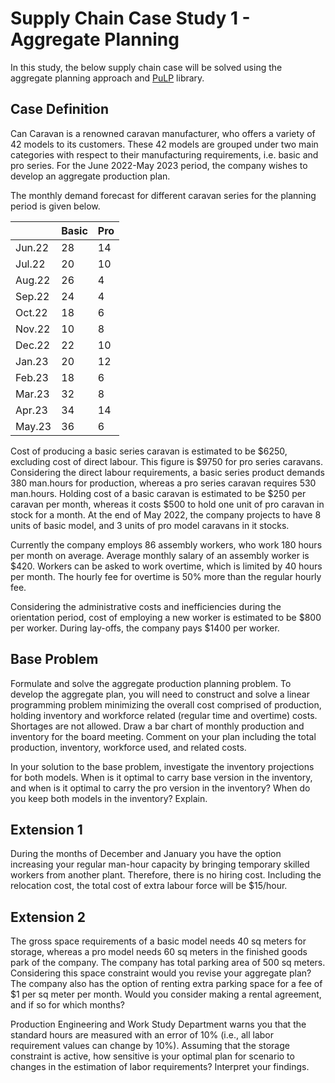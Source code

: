 # Supply Chain Case Study 1 - Aggregate Planning

In this study, the below supply chain case will be solved using the aggregate planning approach and [PuLP](https://github.com/coin-or/pulp) library.

## Case Definition

Can Caravan is a renowned caravan manufacturer, who offers a variety of 42 models to its
customers. These 42 models are grouped under two main categories with respect to their
manufacturing requirements, i.e. basic and pro series. For the June 2022-May 2023 period,
the company wishes to develop an aggregate production plan.

The monthly demand forecast for different caravan series for the planning period is given
below.

<table>
<thead>
  <tr>
    <th></th>
    <th>Basic</th>
    <th>Pro</th>
  </tr>
</thead>
<tbody>
  <tr>
    <td>Jun.22</td>
    <td>28</td>
    <td>14</td>
  </tr>
  <tr>
    <td>Jul.22</td>
    <td>20</td>
    <td>10</td>
  </tr>
  <tr>
    <td>Aug.22</td>
    <td>26</td>
    <td>4</td>
  </tr>
  <tr>
    <td>Sep.22</td>
    <td>24</td>
    <td>4</td>
  </tr>
  <tr>
    <td>Oct.22</td>
    <td>18</td>
    <td>6</td>
  </tr>
  <tr>
    <td>Nov.22</td>
    <td>10</td>
    <td>8</td>
  </tr>
  <tr>
    <td>Dec.22</td>
    <td>22</td>
    <td>10</td>
  </tr>
  <tr>
    <td>Jan.23</td>
    <td>20</td>
    <td>12</td>
  </tr>
  <tr>
    <td>Feb.23</td>
    <td>18</td>
    <td>6</td>
  </tr>
  <tr>
    <td>Mar.23</td>
    <td>32</td>
    <td>8</td>
  </tr>
  <tr>
    <td>Apr.23</td>
    <td>34</td>
    <td>14</td>
  </tr>
  <tr>
    <td>May.23</td>
    <td>36</td>
    <td>6</td>
  </tr>
</tbody>
</table>

Cost of producing a basic series caravan is estimated to be $6250, excluding cost of direct
labour. This figure is $9750 for pro series caravans. Considering the direct labour
requirements, a basic series product demands 380 man.hours for production, whereas a pro
series caravan requires 530 man.hours. Holding cost of a basic caravan is estimated to be $250
per caravan per month, whereas it costs $500 to hold one unit of pro caravan in stock for a
month. At the end of May 2022, the company projects to have 8 units of basic model, and 3
units of pro model caravans in it stocks.

Currently the company employs 86 assembly workers, who work 180 hours per month on
average. Average monthly salary of an assembly worker is $420. Workers can be asked to work
overtime, which is limited by 40 hours per month. The hourly fee for overtime is 50% more
than the regular hourly fee.

Considering the administrative costs and inefficiencies during the orientation period, cost of
employing a new worker is estimated to be $800 per worker. During lay-offs, the company
pays $1400 per worker.

## Base Problem 

Formulate and solve the aggregate production planning problem. To
develop the aggregate plan, you will need to construct and solve a linear programming
problem minimizing the overall cost comprised of production, holding inventory and
workforce related (regular time and overtime) costs. Shortages are not allowed.
Draw a bar chart of monthly production and inventory for the board meeting.
Comment on your plan including the total production, inventory, workforce used, and
related costs.

In your solution to the base problem, investigate the inventory projections for both
models. When is it optimal to carry base version in the inventory, and when is it
optimal to carry the pro version in the inventory? When do you keep both models in
the inventory? Explain.

## Extension 1

During the months of December and January you have the option increasing your
regular man-hour capacity by bringing temporary skilled workers from another plant.
Therefore, there is no hiring cost. Including the relocation cost, the total cost of extra
labour force will be $15/hour.

## Extension 2

The gross space requirements of a basic model needs 40 sq meters for storage,
whereas a pro model needs 60 sq meters in the finished goods park of the company.
The company has total parking area of 500 sq meters. Considering this space constraint
would you revise your aggregate plan? The company also has the option of renting
extra parking space for a fee of $1 per sq meter per month. Would you consider making
a rental agreement, and if so for which months?

Production Engineering and Work Study Department warns you that the standard
hours are measured with an error of 10% (i.e., all labor requirement values can change
by 10%). Assuming that the storage constraint is active, how sensitive is your
optimal plan for scenario to changes in the estimation of labor
requirements? Interpret your findings.
